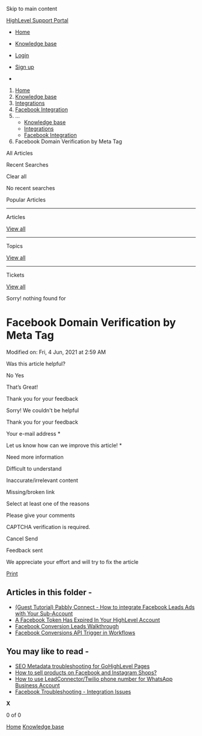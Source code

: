 Skip to main content

[ HighLevel Support Portal ](https://help.gohighlevel.com)

  * [ Home ](/support/home)
  * [ Knowledge base ](/support/solutions)

  * [Login](/support/login)
  * [Sign up](/support/signup)
  * 

  1. [Home](/support/home)
  2. [Knowledge base](/support/solutions)
  3. [Integrations](/support/solutions/48000449584)
  4. [Facebook Integration](/support/solutions/folders/48000666319)
  5. ... 
     * [Knowledge base](/support/solutions)
     * [Integrations](/support/solutions/48000449584)
     * [Facebook Integration](/support/solutions/folders/48000666319)
  6. Facebook Domain Verification by Meta Tag

All  Articles 

Recent Searches

Clear all

No recent searches

Popular Articles

* * *

Articles

[View all](/support/search/solutions)

* * *

Topics

[View all](/support/search/topics)

* * *

Tickets

[View all](/support/search/tickets)

Sorry! nothing found for   

# Facebook Domain Verification by Meta Tag

Modified on: Fri, 4 Jun, 2021 at 2:59 AM

Was this article helpful?

No  Yes 

That’s Great!

Thank you for your feedback

Sorry! We couldn't be helpful

Thank you for your feedback

Your e-mail address *

Let us know how can we improve this article! *

Need more information 

Difficult to understand 

Inaccurate/irrelevant content 

Missing/broken link 

Select at least one of the reasons 

Please give your comments 

CAPTCHA verification is required. 

Cancel  Send 

Feedback sent

We appreciate your effort and will try to fix the article

[Print](javascript:print\(\))

## Articles in this folder -

  * [(Guest Tutorial) Pabbly Connect - How to integrate Facebook Leads Ads with Your Sub-Account](/support/solutions/articles/48001223700--guest-tutorial-pabbly-connect-how-to-integrate-facebook-leads-ads-with-your-sub-account)
  * [A Facebook Token Has Expired In Your HighLevel Account](/support/solutions/articles/48000981594-a-facebook-token-has-expired-in-your-highlevel-account)
  * [Facebook Conversion Leads Walkthrough](/support/solutions/articles/48001233833-facebook-conversion-leads-walkthrough)
  * [Facebook Conversions API Trigger in Workflows](/support/solutions/articles/48001185099-facebook-conversions-api-trigger-in-workflows)

## You may like to read -

  * [SEO Metadata troubleshooting for GoHighLevel Pages](/support/solutions/articles/48001162060-seo-metadata-troubleshooting-for-gohighlevel-pages)
  * [How to sell products on Facebook and Instagram Shops?](/support/solutions/articles/155000004055-how-to-sell-products-on-facebook-and-instagram-shops-)
  * [How to use LeadConnector/Twilio phone number for WhatsApp Business Account ](/support/solutions/articles/155000002352-how-to-use-leadconnector-twilio-phone-number-for-whatsapp-business-account-)
  * [Facebook Troubleshooting - Integration Issues](/support/solutions/articles/48000981698-facebook-troubleshooting-integration-issues)

**X**

0 of 0 []()

[Home](/support/home) [Knowledge base](/support/solutions)
